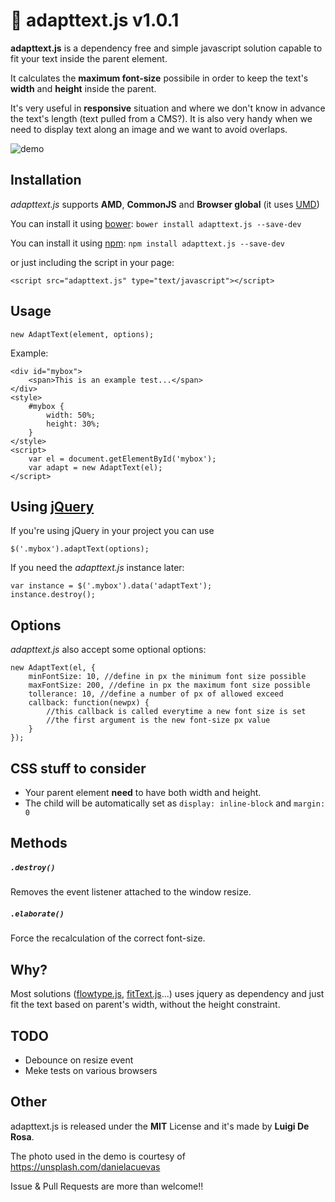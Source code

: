 :raised_hands: adapttext.js v1.0.1
==============
**adapttext.js** is a dependency free and simple javascript solution capable to fit your text inside the parent element.

It calculates the **maximum font-size** possibile in order to keep the text's **width** and **height** inside the parent.

It's very useful in **responsive** situation and where we don't know in advance the text's length (text pulled from a CMS?). It is also very handy when we need to display text along an image and we want to avoid overlaps.

![demo](http://i.imgur.com/dpRozWf.gif "Demo")

Installation
-----
*adapttext.js* supports **AMD**, **CommonJS** and **Browser global** (it uses [UMD](https://github.com/umdjs/umd))

You can install it using [bower](http://bower.io): `bower install adapttext.js --save-dev`

You can install it using [npm](https://www.npmjs.com): `npm install adapttext.js --save-dev`

or just including the script in your page:
```
<script src="adapttext.js" type="text/javascript"></script>
```

Usage
-----

`new AdaptText(element, options);`

Example:
```
<div id="mybox">
    <span>This is an example test...</span>
</div>
<style>
    #mybox {
        width: 50%;
        height: 30%;
    }
</style>
<script>
    var el = document.getElementById('mybox');
    var adapt = new AdaptText(el);
</script>
```

Using [jQuery](http://www.jquery.com)
-----
If you're using jQuery in your project you can use
```
$('.mybox').adaptText(options);
```

If you need the *adapttext.js* instance later:
```
var instance = $('.mybox').data('adaptText');
instance.destroy();
```

Options
-----
*adapttext.js* also accept some optional options:
```
new AdaptText(el, {
    minFontSize: 10, //define in px the minimum font size possible
    maxFontSize: 200, //define in px the maximum font size possible
    tollerance: 10, //define a number of px of allowed exceed
    callback: function(newpx) {
        //this callback is called everytime a new font size is set
        //the first argument is the new font-size px value
    }
});
```
CSS stuff to consider
-----
- Your parent element **need** to have both width and height.
- The child will be automatically set as `display: inline-block` and `margin: 0`

Methods
-----
##### `.destroy()`
Removes the event listener attached to the window resize.

##### `.elaborate()`
Force the recalculation of the correct font-size.

Why?
-----
Most solutions ([flowtype.js](https://github.com/simplefocus/FlowType.JS/), [fitText.js](https://github.com/davatron5000/FitText.js)...) uses jquery as dependency and just fit the text based on parent's width, without the height constraint.

TODO
-----
- Debounce on resize event
- Meke tests on various browsers

Other
-----
adapttext.js is released under the **MIT** License and it's made by **Luigi De Rosa**.

The photo used in the demo is courtesy of https://unsplash.com/danielacuevas

Issue & Pull Requests are more than welcome!!
